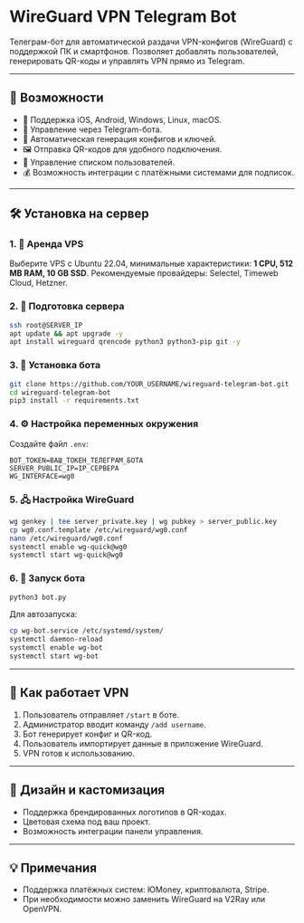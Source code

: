 # WireGuard VPN Telegram Bot

Телеграм-бот для автоматической раздачи VPN-конфигов (WireGuard) с поддержкой ПК и смартфонов. Позволяет добавлять пользователей, генерировать QR-коды и управлять VPN прямо из Telegram.

---

## 🚀 Возможности

- 📱 Поддержка iOS, Android, Windows, Linux, macOS.
- 🤖 Управление через Telegram-бота.
- 🔑 Автоматическая генерация конфигов и ключей.
- 🖼 Отправка QR-кодов для удобного подключения.
- 👥 Управление списком пользователей.
- 💰 Возможность интеграции с платёжными системами для подписок.

---

## 🛠 Установка на сервер

### 1. 📡 Аренда VPS

Выберите VPS с Ubuntu 22.04, минимальные характеристики: **1 CPU, 512 MB RAM, 10 GB SSD**. Рекомендуемые провайдеры: Selectel, Timeweb Cloud, Hetzner.

### 2. 🔑 Подготовка сервера

```bash
ssh root@SERVER_IP
apt update && apt upgrade -y
apt install wireguard qrencode python3 python3-pip git -y
```

### 3. 🤖 Установка бота

```bash
git clone https://github.com/YOUR_USERNAME/wireguard-telegram-bot.git
cd wireguard-telegram-bot
pip3 install -r requirements.txt
```

### 4. ⚙ Настройка переменных окружения

Создайте файл `.env`:

```env
BOT_TOKEN=ВАШ_ТОКЕН_ТЕЛЕГРАМ_БОТА
SERVER_PUBLIC_IP=IP_СЕРВЕРА
WG_INTERFACE=wg0
```

### 5. 🖧 Настройка WireGuard

```bash
wg genkey | tee server_private.key | wg pubkey > server_public.key
cp wg0.conf.template /etc/wireguard/wg0.conf
nano /etc/wireguard/wg0.conf
systemctl enable wg-quick@wg0
systemctl start wg-quick@wg0
```

### 6. 🔄 Запуск бота

```bash
python3 bot.py
```

Для автозапуска:

```bash
cp wg-bot.service /etc/systemd/system/
systemctl daemon-reload
systemctl enable wg-bot
systemctl start wg-bot
```

---

## 📲 Как работает VPN

1. Пользователь отправляет `/start` в боте.
2. Администратор вводит команду `/add username`.
3. Бот генерирует конфиг и QR-код.
4. Пользователь импортирует данные в приложение WireGuard.
5. VPN готов к использованию.

---

## 🎨 Дизайн и кастомизация

- Поддержка брендированных логотипов в QR-кодах.
- Цветовая схема под ваш проект.
- Возможность интеграции панели управления.

---

## 💡 Примечания

- Поддержка платёжных систем: ЮMoney, криптовалюта, Stripe.
- При необходимости можно заменить WireGuard на V2Ray или OpenVPN.

